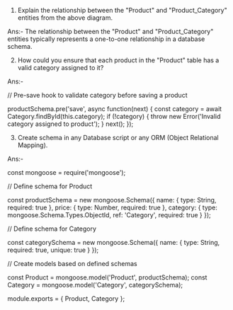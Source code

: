 1. Explain the relationship between the "Product" and "Product_Category" entities from the above diagram.
   
Ans:-
The relationship between the "Product" and "Product_Category" entities typically represents a one-to-one relationship in a  database schema.



2. How could you ensure that each product in the "Product" table has a valid category assigned to it?
 
Ans:-

// Pre-save hook to validate category before saving a product

productSchema.pre('save', async function(next) {
    const category = await Category.findById(this.category);
    if (!category) {
        throw new Error('Invalid category assigned to product');
    }
    next();
});


3. Create schema in any Database script or any ORM (Object Relational Mapping).

Ans:-

const mongoose = require('mongoose');

// Define schema for Product

const productSchema = new mongoose.Schema({
    name: { type: String, required: true },
    price: { type: Number, required: true },
    category: { type: mongoose.Schema.Types.ObjectId, ref: 'Category', required: true }
});


// Define schema for Category

const categorySchema = new mongoose.Schema({
    name: { type: String, required: true, unique: true }
});


// Create models based on defined schemas

const Product = mongoose.model('Product', productSchema);
const Category = mongoose.model('Category', categorySchema);

module.exports = { Product, Category };

